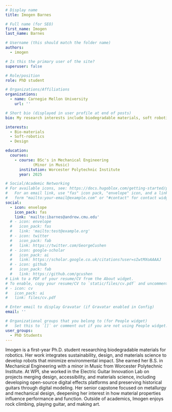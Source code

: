 ```yaml
---
# Display name
title: Imogen Barnes

# Full name (for SEO)
first_name: Imogen
last_name: Barnes

# Username (this should match the folder name)
authors:
  - imogen

# Is this the primary user of the site?
superuser: false

# Role/position
role: PhD student

# Organizations/Affiliations
organizations:
  - name: Carnegie Mellon University
    url: ''

# Short bio (displayed in user profile at end of posts)
bio: My research interests include biodegradable materials, soft robotics, and design

interests:
  - Bio-materials
  - Soft-robotics
  - Design

education:
  courses:
    - course: BSc's in Mechanical Engineering 
            (Minor in Music)
      institution: Worcester Polytechnic Institute
      year: 2025

# Social/Academic Networking
# For available icons, see: https://docs.hugoblox.com/getting-started/page-builder/#icons
#   For an email link, use "fas" icon pack, "envelope" icon, and a link in the
#   form "mailto:your-email@example.com" or "#contact" for contact widget.
social:
  - icon: envelope
    icon_pack: fas
    link: 'mailto:ibarnes@andrew.cmu.edu'
  # - icon: envelope
  #   icon_pack: fas
  #   link: 'mailto:test@example.org'
  # - icon: twitter
  #   icon_pack: fab
  #   link: https://twitter.com/GeorgeCushen
  # - icon: google-scholar
  #   icon_pack: ai
  #   link: https://scholar.google.co.uk/citations?user=sIwtMXoAAAAJ
  # - icon: github
  #   icon_pack: fab
  #   link: https://github.com/gcushen
# Link to a PDF of your resume/CV from the About widget.
# To enable, copy your resume/CV to `static/files/cv.pdf` and uncomment the lines below.
# - icon: cv
#   icon_pack: ai
#   link: files/cv.pdf

# Enter email to display Gravatar (if Gravatar enabled in Config)
email: ''

# Organizational groups that you belong to (for People widget)
#   Set this to `[]` or comment out if you are not using People widget.
user_groups:
  - PhD Students
---
```


Imogen is a first-year Ph.D. student researching biodegradable materials for robotics. Her work integrates sustainability, design, and materials science to develop robots that minimize environmental impact. She earned her B.S. in Mechanical Engineering with a minor in Music from Worcester Polytechnic Institute. At WPI, she worked in the Electric Guitar Innovation Lab on projects merging design, accessibility, and materials science, including developing open-source digital effects platforms and preserving historical guitars through digital modeling. Her senior capstone focused on metallurgy and mechanical design, deepening her interest in how material properties influence performance and function. Outside of academics, Imogen enjoys rock climbing, playing guitar, and making art.